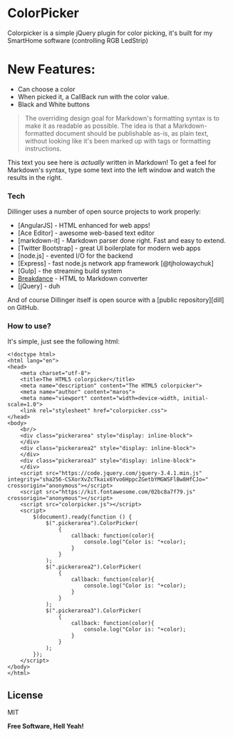 # ColorPicker

Colorpicker is a simple jQuery plugin for color picking, it's built for my SmartHome software (controlling RGB LedStrip)
# New Features:
  - Can choose a color
  - When picked it, a CallBack run with the color value. 
  - Black and White buttons

> The overriding design goal for Markdown's
> formatting syntax is to make it as readable
> as possible. The idea is that a
> Markdown-formatted document should be
> publishable as-is, as plain text, without
> looking like it's been marked up with tags
> or formatting instructions.

This text you see here is *actually* written in Markdown! To get a feel for Markdown's syntax, type some text into the left window and watch the results in the right.

### Tech

Dillinger uses a number of open source projects to work properly:

* [AngularJS] - HTML enhanced for web apps!
* [Ace Editor] - awesome web-based text editor
* [markdown-it] - Markdown parser done right. Fast and easy to extend.
* [Twitter Bootstrap] - great UI boilerplate for modern web apps
* [node.js] - evented I/O for the backend
* [Express] - fast node.js network app framework [@tjholowaychuk]
* [Gulp] - the streaming build system
* [Breakdance](http://breakdance.io) - HTML to Markdown converter
* [jQuery] - duh

And of course Dillinger itself is open source with a [public repository][dill]
 on GitHub.

### How to use?

It's simple, just see the following html: 

```
<!doctype html>
<html lang="en">
<head>
    <meta charset="utf-8">
    <title>The HTML5 colorpicker</title>
    <meta name="description" content="The HTML5 colorpicker">
    <meta name="author" content="maros">
    <meta name="viewport" content="width=device-width, initial-scale=1.0">
    <link rel="stylesheet" href="colorpicker.css">
</head>
<body>
    <br/>
    <div class="pickerarea" style="display: inline-block">
    </div>
    <div class="pickerarea2" style="display: inline-block">
    </div>
    <div class="pickerarea3" style="display: inline-block">
    </div>
    <script src="https://code.jquery.com/jquery-3.4.1.min.js" integrity="sha256-CSXorXvZcTkaix6Yvo6HppcZGetbYMGWSFlBw8HfCJo=" crossorigin="anonymous"></script>
    <script src="https://kit.fontawesome.com/02bc8a7f79.js" crossorigin="anonymous"></script>
    <script src="colorpicker.js"></script>
    <script>
        $(document).ready(function () {
            $(".pickerarea").ColorPicker(
                {
                    callback: function(color){
                        console.log("Color is: "+color);
                    }
                }
            );
            $(".pickerarea2").ColorPicker(
                {
                    callback: function(color){
                        console.log("Color is: "+color);
                    }
                }
            );
            $(".pickerarea3").ColorPicker(
                {
                    callback: function(color){
                        console.log("Color is: "+color);
                    }
                }
            );
        });
    </script>
</body>
</html>
```

License
----

MIT


**Free Software, Hell Yeah!**

